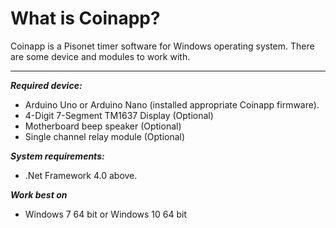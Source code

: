 # What is Coinapp?
Coinapp is a Pisonet timer software for Windows operating system. There are some device and modules to work with.
<hr />

<b><i>Required device:</i></b>
 * Arduino Uno or Arduino Nano (installed appropriate Coinapp firmware).
 * 4-Digit 7-Segment TM1637 Display (Optional)
 * Motherboard beep speaker (Optional)
 * Single channel relay module (Optional)

<b><i>System requirements:</i></b>
 * .Net Framework 4.0 above.
 
<b><i>Work best on</i></b>
  * Windows 7 64 bit or Windows 10 64 bit
